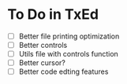 # To Do in TxEd

- [ ] Better file printing optimization
- [ ] Better controls
- [ ] Utils file with controls function
- [ ] Better cursor?
- [ ] Better code edting features
